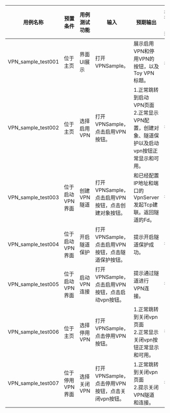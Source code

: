 | 用例名称         | 预置条件 	              | 用例测试功能               | 输入                      | 预期输出                                       | 是否自动 | 测试结果 |
|------------------| ---------------- |---------------------------|----------------------------|-----------------------------------------------| -------- | -------- |
| VPN_sample_test001 | 位于主页 | 界面UI展示 | 打开VPNSample。| 展示启用VPN和停用VPN的按钮，以及Toy VPN标题。| 是 | Pass |
| VPN_sample_test002 | 位于主页 | 选择启用VPN | 打开VPNSample，点击启用VPN按钮。| 1.正常跳转到启动VPN页面<br/>2.正常显示VPN配置，创建对象、隧道保护以及启动vpn按钮正常显示和可用。| 否 | Pass |
| VPN_sample_test003 | 位于启动VPN界面 | 创建VPN隧道 | 打开VPNSample，点击启用VPN按钮，点击创建对象按钮。| 和已经配置IP地址和端口的VpnServer发起Tcp建联。返回隧道的Fd。| 否 | Pass |
| VPN_sample_test004 | 位于启动VPN界面 | 开启隧道保护 | 打开VPNSample，点击启用VPN按钮，点击隧道保护按钮。| 提示开启隧道保护成功。| 否 | Pass |
| VPN_sample_test005 | 位于启动VPN界面 | 启动VPN连接 | 打开VPNSample，点击启用VPN按钮，点击启动vpn按钮。| 提示通过隧道进行VPN连接。| 否 | Pass |
| VPN_sample_test006 | 位于主页 | 选择停用VPN | 打开VPNSample，点击停用VPN按钮。| 1.正常跳转到关闭vpn页面<br/>2.正常显示关闭vpn按钮正常显示和可用。| 否 | Pass |
| VPN_sample_test007 | 位于停用VPN界面 | 选择关闭VPN | 打开VPNSample，点击停用VPN按钮，点击关闭vpn按钮。| 1.正常跳转到关闭vpn页面<br/>2.提示关闭VPN隧道和连接。| 否 | Pass |
